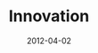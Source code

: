 ---
layout: music 
title: "Innovation"
series: "Game Changers"
date: 2012-04-02 
description: "Brian Wells talks about how Game Changers defeat Goliath by fighting differently."
audio: "http://www.crossroads.net/players/media/hq/gamechangers_04.mp3"
audio-duration: "56:14"
---